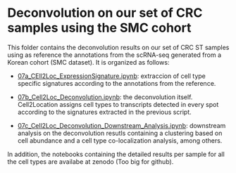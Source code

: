 # Deconvolution on our set of CRC samples using the SMC cohort

This folder contains the deconvolution results on  our set of CRC ST samples using as reference the annotations from the scRNA-seq generated from a Korean cohort (SMC dataset). It is organized as follows: 

* [07a_CEll2Loc_ExpressionSignature.ipynb](https://github.com/alberto-valdeolivas/CRC_CMS_ST/blob/main/Deconvolution/InternalST_SMC/07a_CEll2Loc_ExpressionSignature.ipynb): extraccion of cell type specific signatures according to the annotations from the reference. 

* [07b_Cell2Loc_Deconvolution.ipynb](https://github.com/alberto-valdeolivas/CRC_CMS_ST/blob/main/Deconvolution/InternalST_SMC/07b_Cell2Loc_Deconvolution.ipynb): the  deconvolution itself. Cell2Location assigns cell types to transcripts detected in every spot according to the signatures extracted in the previous script. 

* [07c_Cell2Loc_Deconvolution_Downstream_Analysis.ipynb](https://github.com/alberto-valdeolivas/CRC_CMS_ST/blob/main/Deconvolution/InternalST_SMC/07c_Cell2Loc_Deconvolution_Downstream_Analysis.ipynb): downstream analysis on the deconvolution resutls containing a clustering based on cell abundance and a cell type co-localization analysis, among others. 

In addition, the notebooks containing the detailed results per sample for all the cell types are availabe at zenodo (Too big for github). 

